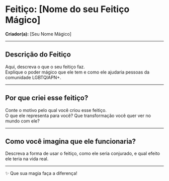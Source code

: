# Feitiço: [Nome do seu Feitiço Mágico]

**Criador(a):** [Seu Nome Mágico]

---

## Descrição do Feitiço

Aqui, descreva o que o seu feitiço faz.  
Explique o poder mágico que ele tem e como ele ajudaria pessoas da comunidade LGBTQIAPN+.

---

## Por que criei esse feitiço?

Conte o motivo pelo qual você criou esse feitiço.  
O que ele representa para você? Que transformação você quer ver no mundo com ele?

---

## Como você imagina que ele funcionaria?

Descreva a forma de usar o feitiço, como ele seria conjurado, e qual efeito ele teria na vida real.

---

✨ Que sua magia faça a diferença!
